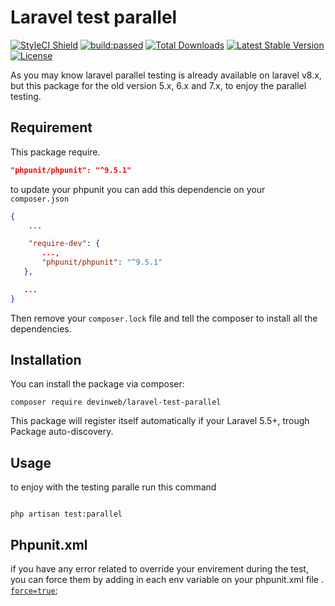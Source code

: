 # Laravel test parallel

<a href="https://github.styleci.io/repos/342560240"><img src="https://github.styleci.io/repos/342560240/shield?branch=master" alt="StyleCI Shield"></a>
<a href="https://travis-ci.com/devinweb/laravel-test-parallel"><img src="https://travis-ci.com/devinweb/laravel-test-parallel.svg?branch=master" alt="build:passed"></a>
<a href="https://packagist.org/packages/devinweb/laravel-test-parallel"><img src="https://img.shields.io/packagist/dt/devinweb/laravel-test-parallel.svg?style=flat-square" alt="Total Downloads"></a>
<a href="https://packagist.org/packages/devinweb/laravel-test-parallel"><img src="https://img.shields.io/packagist/v/devinweb/laravel-test-parallel.svg?style=flat-square" alt="Latest Stable Version"></a>
<a href="https://packagist.org/packages/devinweb/laravel-test-parallel"><img src="https://img.shields.io/packagist/l/devinweb/laravel-test-parallel.svg?style=flat-square" alt="License"></a>

As you may know laravel parallel testing is already available on laravel v8.x, but this package for the old version 5.x, 6.x and 7.x, to enjoy the parallel testing.

## Requirement

This package require.

```json
"phpunit/phpunit": "^9.5.1"
```

to update your phpunit you can add this dependencie on your `composer.json`

```json
{
    ...

    "require-dev": {
       ...,
       "phpunit/phpunit": "^9.5.1"
   },

   ...
}
```

Then remove your `composer.lock` file and tell the composer to install all the dependencies.

## Installation

You can install the package via composer:

```shell
composer require devinweb/laravel-test-parallel
```

This package will register itself automatically if your Laravel 5.5+, trough Package auto-discovery.

## Usage

to enjoy with the testing paralle run this command

```shell

php artisan test:parallel

```

## Phpunit.xml

if you have any error related to override your envirement during the test, you can force them by adding in each env variable on your phpunit.xml file .
[`force=true`](https://github.com/sebastianbergmann/phpunit/issues/2353);

